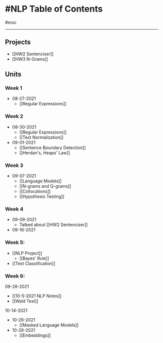 # #NLP Table of Contents
#moc 

---

## Projects
- [[HW2 Sentenciser]]
- [[HW3 N-Grams]]


## Units
### Week 1
- 08-27-2021
	- [[Regular Expressions]]

### Week 2
- 08-30-2021
	- [[Regular Expressions]]
	- [[Text Normalization]]
- 09-01-2021
	- [[Sentence Boundary Detection]]
	- [[Herdan's, Heaps' Law]]

### Week 3
- 09-07-2021
	- [[Language Models]]
	- [[N-grams and Q-grams]]
	- [[Collocations]]
	- [[Hypothesis Testing]]

### Week 4
- 09-09-2021
	- Talked about [[HW2 Sentenciser]]
- 09-16-2021

### Week 5:
- [[NLP Project]]
	- [[Bayes' Rule]]
- [[Text Classification]]

### Week 6:
09-28-2021
- [[10-5-2021 NLP Notes]]
- [[Wald Test]]

10-14-2021


- 10-26-2021
	- [[Masked Language Models]]
- 10-28-2021
	- [[Embeddings]]

